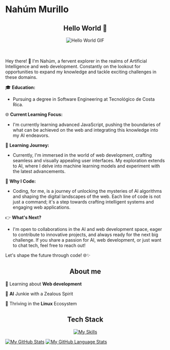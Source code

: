 # Nahúm Murillo


<div align="center">
  <h2>Hello World 👋</h2> 
  <img src="https://media.giphy.com/media/YbXLZ6dymH758xSEbM/giphy.gif" alt="Hello World GIF">
</div>

<br>

<br>


Hey there! 👋 I'm Nahúm, a fervent explorer in the realms of Artificial Intelligence and web development. Constantly on the lookout for opportunities to expand my knowledge and tackle exciting challenges in these domains.


🎓 **Education:**
- Pursuing a degree in Software Engineering at Tecnológico de Costa Rica.


🌐 **Current Learning Focus:**
- I'm currently learning advanced JavaScript, pushing the boundaries of what can be achieved on the web and integrating this knowledge into my AI endeavors.


🌱 **Learning Journey:**

- Currently, I'm immersed in the world of web development, crafting seamless and visually appealing user interfaces. My exploration extends to AI, where I delve into machine learning models and experiment with the latest advancements.

🚀 **Why I Code:**

- Coding, for me, is a journey of unlocking the mysteries of AI algorithms and shaping the digital landscapes of the web. Each line of code is not just a command; it's a step towards crafting intelligent systems and engaging web applications.


👉 **What's Next?**

- I'm open to collaborations in the AI and web development space, eager to contribute to innovative projects, and always ready for the next big challenge. If you share a passion for AI, web development, or just want to chat tech, feel free to reach out!

Let's shape the future through code! 🌐✨

<div align="center">
  <h2>About me</h2>
</div>
  
🌱&nbsp;Learning about **Web development**

🧠&nbsp;**AI** Junkie with a Zealous Spirit

🐧&nbsp;Thriving in the **Linux** Ecosystem


<div align="center">
  <h2>Tech Stack</h2>
  <a href="https://skillicons.dev/icons?i=html,css,javascript,pug,react,vue,bootstrap,tailwind,sass,vite,nodejs,express,postman,firebase,netlify,bash,cpp,java,py,sqlite,matlab,opencv,sklearn,dart,flutter&perline=9">
    <img src="https://skillicons.dev/icons?i=html,css,javascript,pug,react,vue,bootstrap,tailwind,sass,vite,nodejs,express,postman,firebase,netlify,mongodb,bash,cpp,java,py,sqlite,matlab,opencv,sklearn,dart,flutter&perline=9" alt="My Skills">
  </a>
</div>

[![My GitHub Stats](https://github-readme-stats.vercel.app/api/?username=nahum0804&count_private=true&theme=tokyonight&showicons=true)]()
[![My GitHub Language Stats](https://github-readme-stats.vercel.app/api/top-langs/?username=nahum0804&langs_count=5&theme=tokyonight)]()






<!-- ![Top Langs](https://github-readme-stats.vercel.app/api/top-langs/?username=nahum0804&layout=compact&theme=dark) -->


